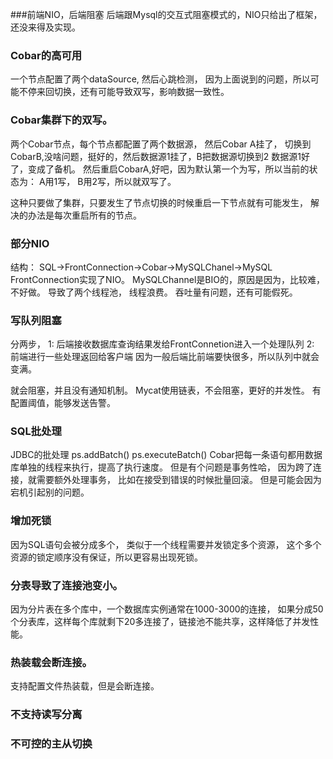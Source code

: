 ###前端NIO，后端阻塞
后端跟Mysql的交互式阻塞模式的，NIO只给出了框架，还没来得及实现。

### Cobar的高可用
一个节点配置了两个dataSource, 然后心跳检测， 因为上面说到的问题，所以可能不停来回切换，还有可能导致双写，影响数据一致性。

### Cobar集群下的双写。
两个Cobar节点，每个节点都配置了两个数据源， 然后Cobar A挂了，
切换到CobarB,没啥问题，挺好的，然后数据源1挂了，B把数据源切换到2
数据源1好了，变成了备机。
然后重启CobarA,好吧，因为默认第一个为写，所以当前的状态为：
A用1写，
B用2写，所以就双写了。

这种只要做了集群，只要发生了节点切换的时候重启一下节点就有可能发生， 解决的办法是每次重启所有的节点。

### 部分NIO
结构：
SQL->FrontConnection->Cobar->MySQLChanel->MySQL
FrontConnection实现了NIO。
MySQLChannel是BIO的，原因是因为，比较难，不好做。
导致了两个线程池， 线程浪费。
吞吐量有问题，还有可能假死。

### 写队列阻塞
分两步，
1: 后端接收数据库查询结果发给FrontConnetion进入一个处理队列
2: 前端进行一些处理返回给客户端
因为一般后端比前端要快很多，所以队列中就会变满。

就会阻塞，并且没有通知机制。
Mycat使用链表，不会阻塞，更好的并发性。
有配置阈值，能够发送告警。

### SQL批处理
JDBC的批处理
ps.addBatch()
ps.executeBatch()
Cobar把每一条语句都用数据库单独的线程来执行，提高了执行速度。
但是有个问题是事务性哈， 因为跨了连接，就需要额外处理事务， 比如在接受到错误的时候批量回滚。
但是可能会因为宕机引起别的问题。

### 增加死锁
因为SQL语句会被分成多个， 类似于一个线程需要并发锁定多个资源， 这个多个资源的锁定顺序没有保证，所以更容易出现死锁。

### 分表导致了连接池变小。
因为分片表在多个库中，一个数据库实例通常在1000-3000的连接， 如果分成50个分表库，这样每个库就剩下20多连接了，链接池不能共享，这样降低了并发性能。

### 热装载会断连接。
支持配置文件热装载，但是会断连接。

### 不支持读写分离

### 不可控的主从切换








